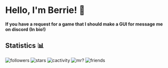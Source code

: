 # Hello, I'm Berrie! 👋

**If you have a request for a game that I should make a GUI for message me on discord (In bio!)**

## Statistics 📊

![followers](https://img.shields.io/github/followers/CheriBerrie?color=red&label=Followers&logo=github&style=for-the-badge) ![stars](https://img.shields.io/github/stars/CheriBerrie?color=red&logo=github&style=for-the-badge) ![cactivity](https://img.shields.io/github/commit-activity/m/CheriBerrie/Berries-Scripts?color=green&logo=github&style=for-the-badge) ![mr?](https://img.shields.io/maintenance/yes/2022?color=succses&label=moderated%20repos&logo=github&style=for-the-badge) ![friends](https://img.shields.io/badge/Friends-8-green?style=for-the-badge&logo=discord&logoColor=white)
